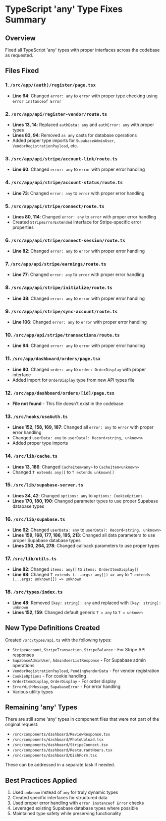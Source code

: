 # TypeScript 'any' Type Fixes Summary

## Overview
Fixed all TypeScript 'any' types with proper interfaces across the codebase as requested.

## Files Fixed

### 1. `/src/app/(auth)/register/page.tsx`
- **Line 64**: Changed `error: any` to `error` with proper type checking using `error instanceof Error`

### 2. `/src/app/api/register-vendor/route.ts`
- **Lines 13, 14**: Replaced `authData: any` and `authError: any` with proper types
- **Lines 83, 94**: Removed `as any` casts for database operations
- Added proper type imports for `SupabaseAdminUser`, `VendorRegistrationPayload`, etc.

### 3. `/src/app/api/stripe/account-link/route.ts`
- **Line 60**: Changed `error: any` to `error` with proper error handling

### 4. `/src/app/api/stripe/account-status/route.ts`
- **Line 73**: Changed `error: any` to `error` with proper error handling

### 5. `/src/app/api/stripe/connect/route.ts`
- **Lines 80, 114**: Changed `error: any` to `error` with proper error handling
- Created `StripeErrorExtended` interface for Stripe-specific error properties

### 6. `/src/app/api/stripe/connect-session/route.ts`
- **Line 82**: Changed `error: any` to `error` with proper error handling

### 7. `/src/app/api/stripe/earnings/route.ts`
- **Line 77**: Changed `error: any` to `error` with proper error handling

### 8. `/src/app/api/stripe/initialize/route.ts`
- **Line 38**: Changed `error: any` to `error` with proper error handling

### 9. `/src/app/api/stripe/sync-account/route.ts`
- **Line 106**: Changed `error: any` to `error` with proper error handling

### 10. `/src/app/api/stripe/transactions/route.ts`
- **Line 94**: Changed `error: any` to `error` with proper error handling

### 11. `/src/app/dashboard/orders/page.tsx`
- **Line 80**: Changed `order: any` to `order: OrderDisplay` with proper interface
- Added import for `OrderDisplay` type from new API types file

### 12. `/src/app/dashboard/orders/[id]/page.tsx`
- **File not found** - This file doesn't exist in the codebase

### 13. `/src/hooks/useAuth.ts`
- **Lines 152, 158, 169, 187**: Changed all `error: any` to `error` with proper error handling
- Changed `userData: any` to `userData?: Record<string, unknown>`
- Added proper type imports

### 14. `/src/lib/cache.ts`
- **Lines 13, 186**: Changed `CacheItem<any>` to `CacheItem<unknown>`
- Changed `T extends any[]` to `T extends unknown[]`

### 15. `/src/lib/supabase-server.ts`
- **Lines 34, 42**: Changed `options: any` to `options: CookieOptions`
- **Lines 170, 180, 190**: Changed parameter types to use proper Supabase database types

### 16. `/src/lib/supabase.ts`
- **Line 62**: Changed `userData: any` to `userData?: Record<string, unknown>`
- **Lines 159, 168, 177, 186, 195, 213**: Changed all data parameters to use proper Supabase database types
- **Lines 250, 264, 278**: Changed callback parameters to use proper types

### 17. `/src/lib/utils.ts`
- **Line 82**: Changed `items: any[]` to `items: OrderItemDisplay[]`
- **Line 98**: Changed `T extends (...args: any[]) => any` to `T extends (...args: unknown[]) => unknown`

### 18. `/src/types/index.ts`
- **Line 48**: Removed `[key: string]: any` and replaced with `[key: string]: unknown`
- **Lines 152, 159**: Changed default generic `T = any` to `T = unknown`

## New Type Definitions Created

Created `/src/types/api.ts` with the following types:
- `StripeAccount`, `StripeTransaction`, `StripeBalance` - For Stripe API responses
- `SupabaseAdminUser`, `AdminUserListResponse` - For Supabase admin operations
- `VendorRegistrationPayload`, `PendingVendorData` - For vendor registration
- `CookieOptions` - For cookie handling
- `OrderItemDisplay`, `OrderDisplay` - For order display
- `ErrorWithMessage`, `SupabaseError` - For error handling
- Various utility types

## Remaining 'any' Types

There are still some 'any' types in component files that were not part of the original request:
- `/src/components/dashboard/ReviewResponse.tsx`
- `/src/components/dashboard/PhotoUpload.tsx`
- `/src/components/dashboard/StripeConnect.tsx`
- `/src/components/dashboard/RestaurantHours.tsx`
- `/src/components/dashboard/DishForm.tsx`

These can be addressed in a separate task if needed.

## Best Practices Applied

1. Used `unknown` instead of `any` for truly dynamic types
2. Created specific interfaces for structured data
3. Used proper error handling with `error instanceof Error` checks
4. Leveraged existing Supabase database types where possible
5. Maintained type safety while preserving functionality
